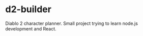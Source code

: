 # d2-builder
Diablo 2 character planner. Small project trying to learn node.js development and React.
